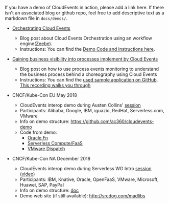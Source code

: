 <!-- no verify-specs -->

If you have a demo of CloudEvents in action, please add a link here. If there
isn't an associated blog or github repo, feel free to add descriptive text as a
markdown file in `docs/demos/`.

- [Orchestrating Cloud Events](https://salaboy.com/2020/05/18/orchestrating-cloud-events-with-zeebe/)

  - Blog post about Cloud Events Orchestration using an workflow engine([Zeebe](http://zeebe.io)). 
  - Instructions: You can find the [Demo Code and instructions here](https://github.com/salaboy/zeebe-cloud-events-examples).
  
- [Gaining business visibility into processes implement by Cloud Events](https://blog.bernd-ruecker.com/gaining-visibility-into-processes-spanning-multiple-microservices-a1fc751c4c13)

  - Blog post on how to use process events monitoring to understand the business process behind a choreography using Cloud Events
  - Instructions: You can find the [used sample application on GitHub](https://github.com/berndruecker/flowing-retail/). [This recording walks you through](https://www.youtube.com/watch?v=JptEJZ10Ra4)
   
- CNCF/Kube-Con EU May 2018

  - CloudEvents interop demo during Austen Collins'
    [session](https://kccnceu18.sched.com/event/Dqvg/the-serverless-and-event-driven-future-austen-collins-serverless-intermediate-skill-level)
  - Participants: Alibaba, Google, IBM, iguazio, RedHat, Serverless.com, VMware
  - Info on demo structure: https://github.com/ac360/cloudevents-demo
  - Code from demo:
    - [Oracle Fn](https://github.com/fnproject/cloudevents-demo)
    - [Serverless Compute/FaaS](https://github.com/ac360/cloudevents-demo)
    - [VMware Dispatch](https://github.com/dispatchframework/cloudevents-twitter-demo)

- CNCF/Kube-Con NA December 2018
  - CloudEvents interop demo during Serverless WG Intro
    [session](https://sched.co/Grcc)
    ([video](https://www.youtube.com/watch?v=iNlqLr9vlD4&feature=youtu.be))
  - Participants: IBM, Knative, Oracle, OpenFaaS, VMware, Microsoft, Huawei,
    SAP, PayPal
  - Info on demo structure:
    [doc](https://docs.google.com/document/d/1Vkrmz0vLyiJnUmHUeJfmFbBldDyD-DOFcBNOU-eEKeg/edit#bookmark=id.umb4bpvgj3x1)
  - Demo web site (if still available): http://srcdog.com/madlibs

